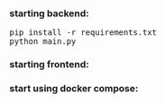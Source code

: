 ### starting backend:
<pre>
pip install -r requirements.txt
python main.py
</pre>

### starting frontend:

### start using docker compose:
